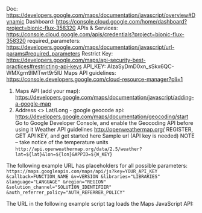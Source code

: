 Doc: https://developers.google.com/maps/documentation/javascript/overview#Dynamic
Dashboard: https://console.cloud.google.com/home/dashboard?project=bionic-flux-358320
APIs & Services: https://console.cloud.google.com/apis/credentials?project=bionic-flux-358320
required_parameters: https://developers.google.com/maps/documentation/javascript/url-params#required_parameters
Restrict Key: https://developers.google.com/maps/api-security-best-practices#restricting-api-keys
API_KEY: AIzaSyDmD0xn_sSkx6QC-WMXgrn9IMTwrt9r5lU
Maps API guidelines: https://console.developers.google.com/cloud-resource-manager?pli=1

1. Maps API (add your map):
https://developers.google.com/maps/documentation/javascript/adding-a-google-map
1. Address <> Lat/Long - google geocode api:
https://developers.google.com/maps/documentation/geocoding/start
Go to Google Developer Console, and enable the Geocoding API before using it
Weather API guidelines
http://openweathermap.org/
REGISTER, GET API KEY, and get started here
Sample url (API key is needed)
NOTE – take notice of the temperature units
`http://api.openweathermap.org/data/2.5/weather?lat=${lat}&lon=${lon}&APPID=${W_KEY}`

The following example URL has placeholders for all possible parameters:
`https://maps.googleapis.com/maps/api/js?key=YOUR_API_KEY
&callback=FUNCTION_NAME
&v=VERSION
&libraries="LIBRARIES"
&language="LANGUAGE"
&region="REGION"
&solution_channel="SOLUTION_IDENTIFIER"
&auth_referrer_policy="AUTH_REFERRER_POLICY"`

The URL in the following example script tag loads the Maps JavaScript API:
<script async
    src="https://maps.googleapis.com/maps/api/js?key=YOUR_API_KEY&callback=initMap">
</script>